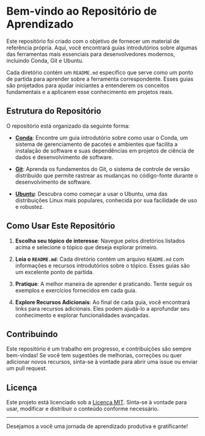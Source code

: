 # Bem-vindo ao Repositório de Aprendizado

Este repositório foi criado com o objetivo de fornecer um material de referência própria. Aqui, você encontrará guias introdutórios sobre algumas das ferramentas mais essenciais para desenvolvedores modernos, incluindo Conda, Git e Ubuntu.

Cada diretório contém um `README.md` específico que serve como um ponto de partida para aprender sobre a ferramenta correspondente. Esses guias são projetados para ajudar iniciantes a entenderem os conceitos fundamentais e a aplicarem esse conhecimento em projetos reais.

## Estrutura do Repositório

O repositório está organizado da seguinte forma:

- **[Conda](/conda/README.md)**: Encontre um guia introdutório sobre como usar o Conda, um sistema de gerenciamento de pacotes e ambientes que facilita a instalação de software e suas dependências em projetos de ciência de dados e desenvolvimento de software.

- **[Git](/git/README.md)**: Aprenda os fundamentos do Git, o sistema de controle de versão distribuído que permite rastrear as mudanças no código-fonte durante o desenvolvimento de software.

- **[Ubuntu](/ubuntu/README.md)**: Descubra como começar a usar o Ubuntu, uma das distribuições Linux mais populares, conhecida por sua facilidade de uso e robustez.

## Como Usar Este Repositório

1. **Escolha seu tópico de interesse**: Navegue pelos diretórios listados acima e selecione o tópico que deseja explorar primeiro.

2. **Leia o `README.md`**: Cada diretório contém um arquivo `README.md` com informações e recursos introdutórios sobre o tópico. Esses guias são um excelente ponto de partida.

3. **Pratique**: A melhor maneira de aprender é praticando. Tente seguir os exemplos e exercícios fornecidos em cada guia.

4. **Explore Recursos Adicionais**: Ao final de cada guia, você encontrará links para recursos adicionais. Eles podem ajudá-lo a aprofundar seu conhecimento e explorar funcionalidades avançadas.

## Contribuindo

Este repositório é um trabalho em progresso, e contribuições são sempre bem-vindas! Se você tem sugestões de melhorias, correções ou quer adicionar novos recursos, sinta-se à vontade para abrir uma issue ou enviar um pull request.

## Licença

Este projeto está licenciado sob a [Licença MIT](LICENSE). Sinta-se à vontade para usar, modificar e distribuir o conteúdo conforme necessário.

---

Desejamos a você uma jornada de aprendizado produtiva e gratificante!
